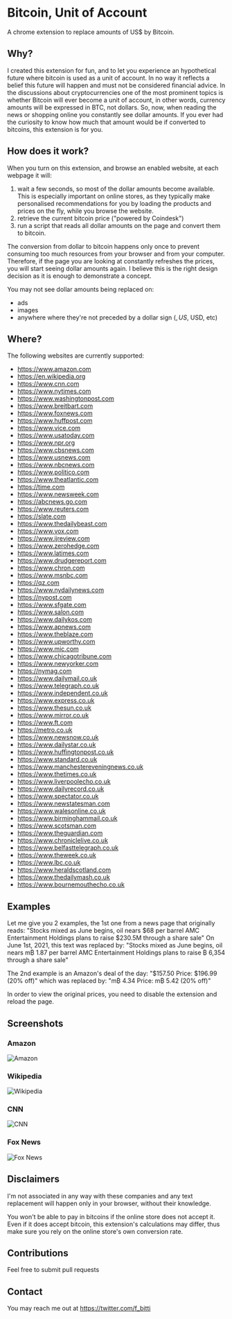 # Bitcoin, Unit of Account
A chrome extension to replace amounts of US$ by Bitcoin.

## Why?
I created this extension for fun, and to let you experience an hypothetical future where bitcoin is used as a unit of account. In no way it reflects a belief this future will happen and must not be considered financial advice.
In the discussions about cryptocurrencies one of the most prominent topics is whether Bitcoin will ever become a unit of account, in other words, currency amounts will be expressed in BTC, not dollars.
So, now, when reading the news or shopping online you constantly see dollar amounts. If you ever had the curiosity to know how much that amount would be if converted to bitcoins, this extension is for you.

## How does it work?
When you turn on this extension, and browse an enabled website, at each webpage it will:
1. wait a few seconds, so most of the dollar amounts become available. This is especially important on online stores, as they typically make personalised recommendations for you by loading the products and prices on the fly, while you browse the website.
2. retrieve the current bitcoin price ("powered by Coindesk")
3. run a script that reads all dollar amounts on the page and convert them to bitcoin.
 
The conversion from dollar to bitcoin happens only once to prevent consuming too much resources from your browser and from your computer. Therefore, if the page you are looking at constantly refreshes the prices, you will start seeing dollar amounts again.  I believe this is the right design decision as it is enough to demonstrate a concept.

You may not see dollar amounts being replaced on:
- ads
- images
- anywhere where they're not preceded by a dollar sign ($, US$, USD, etc)

## Where?
The following websites are currently supported:
- https://www.amazon.com
- https://en.wikipedia.org
- https://www.cnn.com
- https://www.nytimes.com
- https://www.washingtonpost.com
- https://www.breitbart.com
- https://www.foxnews.com
- https://www.huffpost.com
- https://www.vice.com
- https://www.usatoday.com
- https://www.npr.org
- https://www.cbsnews.com
- https://www.usnews.com
- https://www.nbcnews.com
- https://www.politico.com
- https://www.theatlantic.com
- https://time.com
- https://www.newsweek.com
- https://abcnews.go.com
- https://www.reuters.com
- https://slate.com
- https://www.thedailybeast.com
- https://www.vox.com
- https://www.ijreview.com
- https://www.zerohedge.com
- https://www.latimes.com
- https://www.drudgereport.com
- https://www.chron.com
- https://www.msnbc.com
- https://qz.com
- https://www.nydailynews.com
- https://nypost.com
- https://www.sfgate.com
- https://www.salon.com
- https://www.dailykos.com
- https://www.apnews.com
- https://www.theblaze.com
- https://www.upworthy.com
- https://www.mic.com
- https://www.chicagotribune.com
- https://www.newyorker.com
- https://nymag.com
- https://www.dailymail.co.uk
- https://www.telegraph.co.uk
- https://www.independent.co.uk
- https://www.express.co.uk
- https://www.thesun.co.uk
- https://www.mirror.co.uk
- https://www.ft.com
- https://metro.co.uk
- https://www.newsnow.co.uk
- https://www.dailystar.co.uk
- https://www.huffingtonpost.co.uk
- https://www.standard.co.uk
- https://www.manchestereveningnews.co.uk
- https://www.thetimes.co.uk
- https://www.liverpoolecho.co.uk
- https://www.dailyrecord.co.uk
- https://www.spectator.co.uk
- https://www.newstatesman.com
- https://www.walesonline.co.uk
- https://www.birminghammail.co.uk
- https://www.scotsman.com
- https://www.theguardian.com
- https://www.chroniclelive.co.uk
- https://www.belfasttelegraph.co.uk
- https://www.theweek.co.uk
- https://www.lbc.co.uk
- https://www.heraldscotland.com
- https://www.thedailymash.co.uk
- https://www.bournemouthecho.co.uk

## Examples
Let me give you 2 examples, the 1st one from a news page that originally reads:
"Stocks mixed as June begins, oil nears $68 per barrel
AMC Entertainment Holdings plans to raise $230.5M through a share sale"
On June 1st, 2021, this text was replaced by:
"Stocks mixed as June begins, oil nears m₿ 1.87 per barrel
AMC Entertainment Holdings plans to raise ₿ 6,354 through a share sale"

The 2nd example is an Amazon's deal of the day:
"$157.50 Price:  $196.99  (20% off)"
which was replaced by:
"m₿ 4.34 Price:  m₿ 5.42  (20% off)"

In order to view the original prices, you need to disable the extension and reload the page.

## Screenshots
### Amazon
![Amazon](https://github.com/fbitti/bitcoin-unit-of-account/blob/d851ca16b8dbe503fb9b62b37b91503ab7c68da7/images/promo-screenshot-1.png)
### Wikipedia
![Wikipedia](https://github.com/fbitti/bitcoin-unit-of-account/blob/d851ca16b8dbe503fb9b62b37b91503ab7c68da7/images/promo-screenshot-4.png)
### CNN
![CNN](https://github.com/fbitti/bitcoin-unit-of-account/blob/d851ca16b8dbe503fb9b62b37b91503ab7c68da7/images/promo-screenshot-3.png)
### Fox News
![Fox News](https://github.com/fbitti/bitcoin-unit-of-account/blob/d851ca16b8dbe503fb9b62b37b91503ab7c68da7/images/promo-screenshot-2.png)

## Disclaimers
I'm not associated in any way with these companies and any text replacement will happen only in your browser, without their knowledge.

You won't be able to pay in bitcoins if the online store does not accept it. Even if it does accept bitcoin, this extension's calculations may differ, thus make sure you rely on the online store's own conversion rate.

## Contributions
Feel free to submit pull requests

## Contact
You may reach me out at https://twitter.com/f_bitti